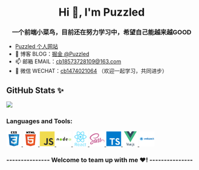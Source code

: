 ## <h1 align="center">Hi 👋, I'm Puzzled</h1>
<h3 align="center">一个前端小菜鸟，目前还在努力学习中，希望自己能越来越GOOD</h3>

- <a href="https://github.com/chenbin0702/chenbin0702" target="_blank">Puzzled 个人网站</a> 
- :seedling: 博客 BLOG：<a href="https://juejin.cn/user/1262662481086312" target="_blank">掘金 @Puzzled</a>
- 📫 邮箱 EMAIL：cb18573728109@163.com
- 👯 微信 WECHAT：<u>cb1474021064</u> （欢迎一起学习，共同进步）

## GitHub Stats ✨ 
<img align="" height="137px" src="https://github-readme-stats.vercel.app/api?username=chenbin0702&hide_title=true&hide_border=true&show_icons=true&include_all_commits=true&line_height=21&theme=radical&locale=cn" />

<h3 align="left">Languages and Tools:</h3>
<p align="left"> <a href="https://www.w3schools.com/css/" target="_blank" rel="noreferrer"> <img src="https://raw.githubusercontent.com/devicons/devicon/master/icons/css3/css3-original-wordmark.svg" alt="css3" width="40" height="40"/> </a> <a href="https://www.w3.org/html/" target="_blank" rel="noreferrer"> <img src="https://raw.githubusercontent.com/devicons/devicon/master/icons/html5/html5-original-wordmark.svg" alt="html5" width="40" height="40"/> </a> <a href="https://developer.mozilla.org/en-US/docs/Web/JavaScript" target="_blank" rel="noreferrer"> <img src="https://raw.githubusercontent.com/devicons/devicon/master/icons/javascript/javascript-original.svg" alt="javascript" width="40" height="40"/> </a> <a href="https://nodejs.org" target="_blank" rel="noreferrer"> <img src="https://raw.githubusercontent.com/devicons/devicon/master/icons/nodejs/nodejs-original-wordmark.svg" alt="nodejs" width="40" height="40"/> </a> <a href="https://reactjs.org/" target="_blank" rel="noreferrer"> <img src="https://raw.githubusercontent.com/devicons/devicon/master/icons/react/react-original-wordmark.svg" alt="react" width="40" height="40"/> </a> <a href="https://sass-lang.com" target="_blank" rel="noreferrer"> <img src="https://raw.githubusercontent.com/devicons/devicon/master/icons/sass/sass-original.svg" alt="sass" width="40" height="40"/> </a> <a href="https://www.typescriptlang.org/" target="_blank" rel="noreferrer"> <img src="https://raw.githubusercontent.com/devicons/devicon/master/icons/typescript/typescript-original.svg" alt="typescript" width="40" height="40"/> </a> <a href="https://vuejs.org/" target="_blank" rel="noreferrer"> <img src="https://raw.githubusercontent.com/devicons/devicon/master/icons/vuejs/vuejs-original-wordmark.svg" alt="vuejs" width="40" height="40"/> </a> <a href="https://webpack.js.org" target="_blank" rel="noreferrer"> <img src="https://raw.githubusercontent.com/devicons/devicon/d00d0969292a6569d45b06d3f350f463a0107b0d/icons/webpack/webpack-original-wordmark.svg" alt="webpack" width="40" height="40"/> </a> </p>

### --------------- Welcome to team up with me ❤️! ---------------

</div>
